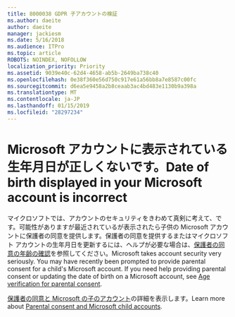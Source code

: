 ```yaml
---
title: 8000038 GDPR 子アカウントの検証
ms.author: daeite
author: daeite
manager: jackiesm
ms.date: 5/16/2018
ms.audience: ITPro
ms.topic: article
ROBOTS: NOINDEX, NOFOLLOW
localization_priority: Priority
ms.assetid: 9039e40c-62d4-4658-ab5b-2649ba738c40
ms.openlocfilehash: 0e38f360e56d750c917e61a56bb8a7e8587c00fc
ms.sourcegitcommit: d6ea5e9458a2b8ceaab3ac4bd483e1130b9a398a
ms.translationtype: MT
ms.contentlocale: ja-JP
ms.lasthandoff: 01/15/2019
ms.locfileid: "28297234"
---
```

# <a name="date-of-birth-displayed-in-your-microsoft-account-is-incorrect"></a><span data-ttu-id="58062-102">Microsoft アカウントに表示されている生年月日が正しくないです。</span><span class="sxs-lookup"><span data-stu-id="58062-102">Date of birth displayed in your Microsoft account is incorrect</span></span>

<span data-ttu-id="58062-p101">マイクロソフトでは、アカウントのセキュリティをきわめて真剣に考えて、です。可能性がありますが最近されているが表示されたら子供の Microsoft アカウントに保護者の同意を提供します。保護者の同意を提供するまたはマイクロソフト アカウントの生年月日を更新するには、ヘルプが必要な場合は、[保護者の同意の年齢の確認](https://go.microsoft.com/fwlink/p/?linkid=874364)を参照してください。</span><span class="sxs-lookup"><span data-stu-id="58062-p101">Microsoft takes account security very seriously. You may have recently been prompted to provide parental consent for a child's Microsoft account. If you need help providing parental consent or updating the date of birth on a Microsoft account, see [Age verification for parental consent](https://go.microsoft.com/fwlink/p/?linkid=874364).</span></span>
  
<span data-ttu-id="58062-106">[保護者の同意と Microsoft の子のアカウント](https://go.microsoft.com/fwlink/p/?linkid=874365)の詳細を表示します。</span><span class="sxs-lookup"><span data-stu-id="58062-106">Learn more about [Parental consent and Microsoft child accounts](https://go.microsoft.com/fwlink/p/?linkid=874365).</span></span>
  

